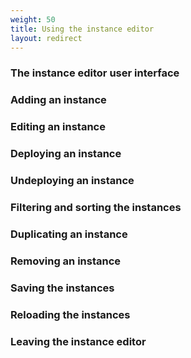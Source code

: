 ```yaml
---
weight: 50
title: Using the instance editor
layout: redirect
---
```


### The instance editor user interface

### Adding an instance

### Editing an instance

### Deploying an instance

### Undeploying an instance

### Filtering and sorting the instances

### Duplicating an instance

### Removing an instance

### Saving the instances

### Reloading the instances

### Leaving the instance editor
